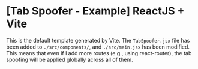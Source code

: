 # [Tab Spoofer - Example] ReactJS + Vite

This is the default template generated by Vite. The `TabSpoofer.jsx` file has been added to `./src/components/`, and `./src/main.jsx` has been modified. This means that even if I add more routes (e.g., using react-router), the tab spoofing will be applied globally across all of them.
